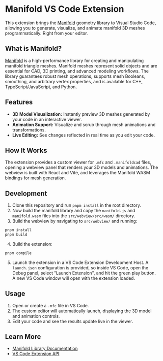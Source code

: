# Manifold VS Code Extension

This extension brings the [Manifold](https://github.com/elalish/manifold) geometry library to Visual Studio Code, allowing you to generate, visualize, and animate manifold 3D meshes programmatically. Right from your editor.

## What is Manifold?

[Manifold](https://github.com/elalish/manifold) is a high-performance library for creating and manipulating manifold triangle meshes. Manifold meshes represent solid objects and are essential for CAD, 3D printing, and advanced modeling workflows. The library guarantees robust mesh operations, supports mesh Booleans, smoothing, and arbitrary vertex properties, and is available for C++, TypeScript/JavaScript, and Python.

## Features

- **3D Model Visualization:** Instantly preview 3D meshes generated by your code in an interactive viewer.
- **Animation Support:** Visualize and scrub through mesh animations and transformations.
- **Live Editing:** See changes reflected in real time as you edit your code.

## How It Works

The extension provides a custom viewer for `.mfc` and `.manifoldcad` files, opening a webview panel that renders your 3D models and animations. The webview is built with React and Vite, and leverages the Manifold WASM bindings for mesh generation.

## Development

1. Clone this repository and run `pnpm install` in the root directory.
2. Now build the manifold library and copy the `manifold.js` and `manifold.wasm` files into the `src/webview/src/wasm/` directory.
3. Build the webview by navigating to `src/webview/` and running:
  ```sh
  pnpm install
  pnpm build
  ```
4. Build the extension:
  ```sh
  pnpm compile
  ```
5. Launch the extension in a VS Code Extension Development Host.
A `launch.json` configuration is provided, so inside VS Code, open the Debug panel, select "Launch Extension", and hit the green play button.
A new VS Code window will open with the extension loaded.

## Usage

1. Open or create a `.mfc` file in VS Code.
2. The custom editor will automatically launch, displaying the 3D model and animation controls.
3. Edit your code and see the results update live in the viewer.

## Learn More

- [Manifold Library Documentation](https://github.com/elalish/manifold)
- [VS Code Extension API](https://code.visualstudio.com/api)
